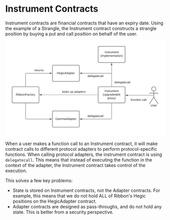# Instrument Contracts

Instrument contracts are financial contracts that have an expiry date. Using the example of a Strangle, the Instrument contract constructs a strangle position by buying a put and call position on behalf of the user.

![Flow chart for an Instrument contract](../../.gitbook/assets/instrument-flowchart%20%281%29.png)

When a user makes a function call to an Instrument contract,  it will make contract calls to different protocol adapters to perform protocol-specific functions. When calling protocol adapters, the instrument contract is using `delegatecall`. This means that instead of executing the function in the context of the adapter, the Instrument contract takes control of the execution.

This solves a few key problems:

* State is stored on Instrument contracts, not the Adapter contracts. For example, this means that we do not hold ALL of Ribbon's Hegic positions on the HegicAdapter contract.
* Adapter contracts are designed as pass-throughs, and do not hold any state. This is better from a security perspective.



